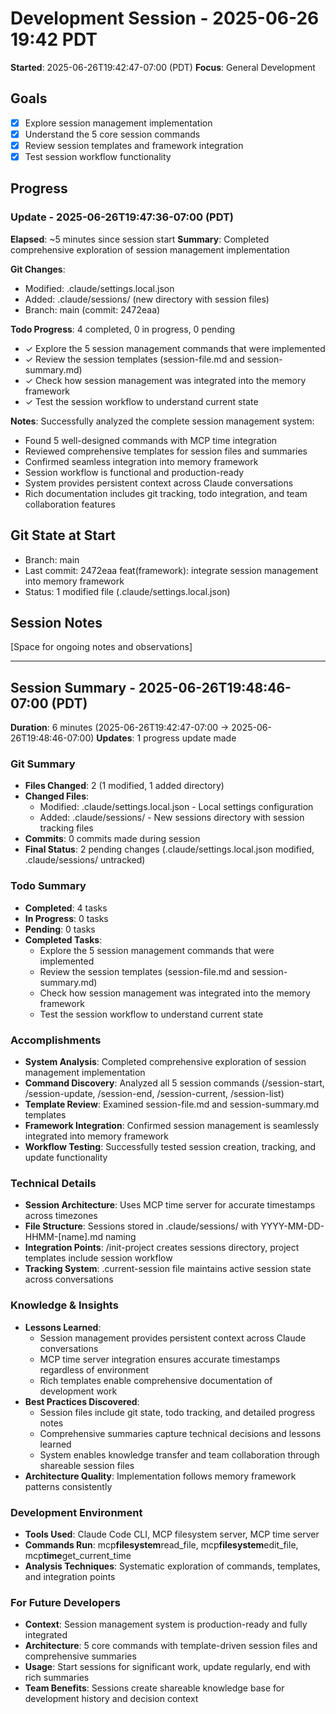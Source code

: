 # Development Session - 2025-06-26 19:42 PDT

**Started**: 2025-06-26T19:42:47-07:00 (PDT)
**Focus**: General Development

## Goals

- [x] Explore session management implementation
- [x] Understand the 5 core session commands
- [x] Review session templates and framework integration
- [x] Test session workflow functionality

## Progress

### Update - 2025-06-26T19:47:36-07:00 (PDT)

**Elapsed**: ~5 minutes since session start
**Summary**: Completed comprehensive exploration of session management implementation

**Git Changes**:

- Modified: .claude/settings.local.json
- Added: .claude/sessions/ (new directory with session files)
- Branch: main (commit: 2472eaa)

**Todo Progress**: 4 completed, 0 in progress, 0 pending

- ✓ Explore the 5 session management commands that were implemented
- ✓ Review the session templates (session-file.md and session-summary.md)
- ✓ Check how session management was integrated into the memory framework
- ✓ Test the session workflow to understand current state

**Notes**: Successfully analyzed the complete session management system:

- Found 5 well-designed commands with MCP time integration
- Reviewed comprehensive templates for session files and summaries
- Confirmed seamless integration into memory framework
- Session workflow is functional and production-ready
- System provides persistent context across Claude conversations
- Rich documentation includes git tracking, todo integration, and team collaboration features

## Git State at Start

- Branch: main
- Last commit: 2472eaa feat(framework): integrate session management into memory framework
- Status: 1 modified file (.claude/settings.local.json)

## Session Notes

[Space for ongoing notes and observations]

---

## Session Summary - 2025-06-26T19:48:46-07:00 (PDT)

**Duration**: 6 minutes (2025-06-26T19:42:47-07:00 → 2025-06-26T19:48:46-07:00)
**Updates**: 1 progress update made

### Git Summary

- **Files Changed**: 2 (1 modified, 1 added directory)
- **Changed Files**:
  - Modified: .claude/settings.local.json - Local settings configuration
  - Added: .claude/sessions/ - New sessions directory with session tracking files
- **Commits**: 0 commits made during session
- **Final Status**: 2 pending changes (.claude/settings.local.json modified, .claude/sessions/ untracked)

### Todo Summary

- **Completed**: 4 tasks
- **In Progress**: 0 tasks
- **Pending**: 0 tasks
- **Completed Tasks**:
  - Explore the 5 session management commands that were implemented
  - Review the session templates (session-file.md and session-summary.md)
  - Check how session management was integrated into the memory framework
  - Test the session workflow to understand current state

### Accomplishments

- **System Analysis**: Completed comprehensive exploration of session management implementation
- **Command Discovery**: Analyzed all 5 session commands (/session-start, /session-update, /session-end, /session-current, /session-list)
- **Template Review**: Examined session-file.md and session-summary.md templates
- **Framework Integration**: Confirmed session management is seamlessly integrated into memory framework
- **Workflow Testing**: Successfully tested session creation, tracking, and update functionality

### Technical Details

- **Session Architecture**: Uses MCP time server for accurate timestamps across timezones
- **File Structure**: Sessions stored in .claude/sessions/ with YYYY-MM-DD-HHMM-[name].md naming
- **Integration Points**: /init-project creates sessions directory, project templates include session workflow
- **Tracking System**: .current-session file maintains active session state across conversations

### Knowledge & Insights

- **Lessons Learned**:
  - Session management provides persistent context across Claude conversations
  - MCP time server integration ensures accurate timestamps regardless of environment
  - Rich templates enable comprehensive documentation of development work
- **Best Practices Discovered**:
  - Session files include git state, todo tracking, and detailed progress notes
  - Comprehensive summaries capture technical decisions and lessons learned
  - System enables knowledge transfer and team collaboration through shareable session files
- **Architecture Quality**: Implementation follows memory framework patterns consistently

### Development Environment

- **Tools Used**: Claude Code CLI, MCP filesystem server, MCP time server
- **Commands Run**: mcp**filesystem**read_file, mcp**filesystem**edit_file, mcp**time**get_current_time
- **Analysis Techniques**: Systematic exploration of commands, templates, and integration points

### For Future Developers

- **Context**: Session management system is production-ready and fully integrated
- **Architecture**: 5 core commands with template-driven session files and comprehensive summaries
- **Usage**: Start sessions for significant work, update regularly, end with rich summaries
- **Team Benefits**: Sessions create shareable knowledge base for development history and decision context
